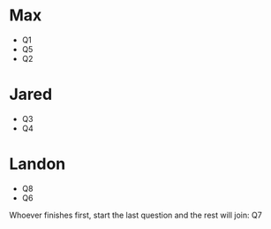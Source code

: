 # Max

- Q1
- Q5
- Q2

# Jared

- Q3
- Q4

# Landon

- Q8
- Q6

Whoever finishes first, start the last question and the rest will join:
Q7

